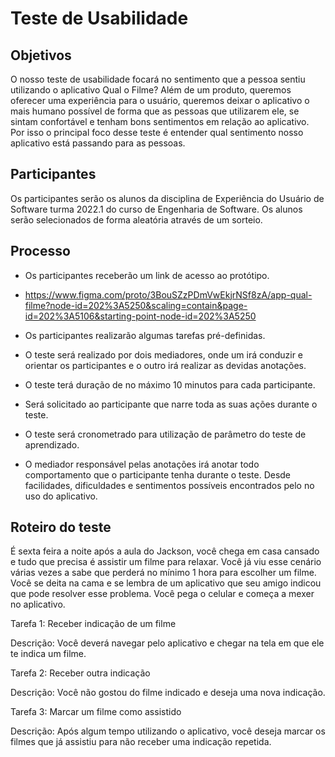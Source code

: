 # Teste de Usabilidade

## Objetivos

O nosso teste de usabilidade focará no sentimento que a pessoa sentiu utilizando o aplicativo Qual o Filme? Além de um produto, queremos oferecer uma experiência para o usuário, queremos deixar o aplicativo o mais humano possível de forma que as pessoas que utilizarem ele, se sintam confortável e tenham bons sentimentos em relação ao aplicativo. Por isso o principal foco desse teste é entender qual sentimento nosso aplicativo está passando para as pessoas. 

## Participantes

Os participantes serão os alunos da disciplina de Experiência do Usuário de Software turma 2022.1 do curso de Engenharia de Software. Os alunos serão selecionados de forma aleatória através de um sorteio. 

## Processo

- Os participantes receberão um link de acesso ao protótipo.

- https://www.figma.com/proto/3BouSZzPDmVwEkjrNSf8zA/app-qual-filme?node-id=202%3A5250&scaling=contain&page-id=202%3A5106&starting-point-node-id=202%3A5250

- Os participantes realizarão algumas tarefas pré-definidas.

- O teste será realizado por dois mediadores, onde um irá conduzir e orientar os participantes e o outro irá realizar as devidas anotações.

- O teste terá duração de no máximo 10 minutos para cada participante.

* Será solicitado ao participante que narre toda as suas ações durante o teste.

* O teste será cronometrado para utilização de parâmetro do teste de aprendizado.

* O mediador responsável pelas anotações irá anotar todo comportamento que o participante tenha durante o teste. Desde facilidades, dificuldades e sentimentos possíveis encontrados pelo no uso do aplicativo. 

## Roteiro do teste

É sexta feira a noite após a aula do Jackson, você chega em casa cansado e tudo que precisa é assistir um filme para relaxar. Você já viu esse cenário várias vezes a sabe que perderá no mínimo 1 hora para escolher um filme. Você se deita na cama e se lembra de um aplicativo que seu amigo indicou que pode resolver esse problema. Você pega o celular e começa a mexer no aplicativo.  

Tarefa 1: Receber indicação de um filme

Descrição: Você deverá navegar pelo aplicativo e chegar na tela em que ele te indica um filme. 

Tarefa 2: Receber outra indicação

Descrição: Você não gostou do filme indicado e deseja uma nova indicação. 

Tarefa 3: Marcar um filme como assistido

Descrição: Após algum tempo utilizando o aplicativo, você deseja marcar os filmes que já assistiu para não receber uma indicação repetida.









